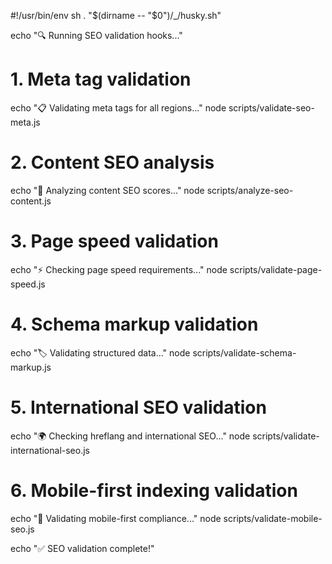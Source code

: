 #!/usr/bin/env sh
. "$(dirname -- "$0")/_/husky.sh"

echo "🔍 Running SEO validation hooks..."

# 1. Meta tag validation
echo "📋 Validating meta tags for all regions..."
node scripts/validate-seo-meta.js

# 2. Content SEO analysis
echo "📝 Analyzing content SEO scores..."
node scripts/analyze-seo-content.js

# 3. Page speed validation
echo "⚡ Checking page speed requirements..."
node scripts/validate-page-speed.js

# 4. Schema markup validation
echo "🏷️  Validating structured data..."
node scripts/validate-schema-markup.js

# 5. International SEO validation
echo "🌍 Checking hreflang and international SEO..."
node scripts/validate-international-seo.js

# 6. Mobile-first indexing validation
echo "📱 Validating mobile-first compliance..."
node scripts/validate-mobile-seo.js

echo "✅ SEO validation complete!"